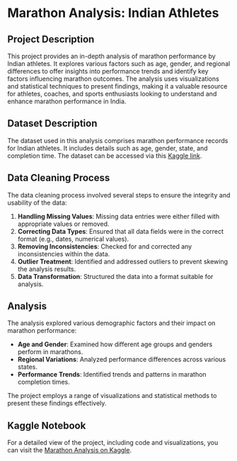 # Marathon Analysis: Indian Athletes

## Project Description
This project provides an in-depth analysis of marathon performance by Indian athletes. It explores various factors such as age, gender, and regional differences to offer insights into performance trends and identify key factors influencing marathon outcomes. The analysis uses visualizations and statistical techniques to present findings, making it a valuable resource for athletes, coaches, and sports enthusiasts looking to understand and enhance marathon performance in India.

## Dataset Description
The dataset used in this analysis comprises marathon performance records for Indian athletes. It includes details such as age, gender, state, and completion time. The dataset can be accessed via this [Kaggle link](https://www.kaggle.com/datasets/aiaiaidavid/the-big-dataset-of-ultra-marathon-running/data).

## Data Cleaning Process
The data cleaning process involved several steps to ensure the integrity and usability of the data:
1. **Handling Missing Values**: Missing data entries were either filled with appropriate values or removed.
2. **Correcting Data Types**: Ensured that all data fields were in the correct format (e.g., dates, numerical values).
3. **Removing Inconsistencies**: Checked for and corrected any inconsistencies within the data.
4. **Outlier Treatment**: Identified and addressed outliers to prevent skewing the analysis results.
5. **Data Transformation**: Structured the data into a format suitable for analysis.

## Analysis
The analysis explored various demographic factors and their impact on marathon performance:
- **Age and Gender**: Examined how different age groups and genders perform in marathons.
- **Regional Variations**: Analyzed performance differences across various states.
- **Performance Trends**: Identified trends and patterns in marathon completion times.

The project employs a range of visualizations and statistical methods to present these findings effectively.

## Kaggle Notebook
For a detailed view of the project, including code and visualizations, you can visit the [Marathon Analysis on Kaggle](https://www.kaggle.com/code/abhishek0032/marathon-analysis-indian-atheletes).
